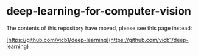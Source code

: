 # deep-learning-for-computer-vision

The contents of this repository have moved, please see this page instead:

[https://github.com/vicb1/deep-learning](https://github.com/vicb1/deep-learning)

